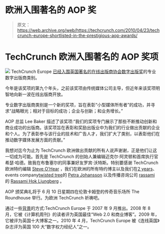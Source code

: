 # 欧洲入围著名的 AOP 奖

> 原文：<https://web.archive.org/web/https://techcrunch.com/2010/04/23/techcrunch-europe-shortlisted-in-the-prestigious-aop-awards/>

# TechCrunch 欧洲入围著名的 AOP 奖项

![](img/5df27ec5510656e9bd3b14cb3192ec2c.png) TechCrunch Europe [已经入围英国著名的](https://web.archive.org/web/20221207112239/http://www.ukaop.org.uk/news/press/aopawards2010callforentriespr.html)[在线出版商协会数字出版奖](https://web.archive.org/web/20221207112239/http://www.ukaop.org.uk/events/aopdigitalpublishingawards2010.obyx)的专业数字出版商类别。

今年是该奖项的第九个年头，之前该奖项由传统媒体公司主导，但近年来该奖项明智地向新一波在线出版商开放。

专业数字出版商类别是一个新的奖项，旨在表彰“小型媒体所有者”的成功，并寻求“战略眼光；相对于目标的成功；企业与创新；和业务增长。”

AOP 总监 Lee Baker 描述了该奖项:“我们的奖项专门展示了那些不断推动创新和商业成功的出版商。该奖项旨在表彰和奖励出版业中为我们的行业做出贡献的企业和个人。为了表彰参与该行业的技术和广告人才，我们扩大了类别，以表彰他们在推动数字媒体发展方面的贡献。”

我想对迄今为止为 TechCrunch 欧洲做出贡献的所有人说声谢谢，正是他们让这一切成为可能。首先是 TechCrunch 的创始人兼编辑迈克尔·阿灵顿和首席执行官希瑟·哈德。致我在布鲁塞尔的同事兼好友罗宾·沃特斯。特别要感谢 TechCrunch 欧洲特约编辑 [Steve O'Hear](https://web.archive.org/web/20221207112239/http://twitter.com/sohear) ，我们在欧洲的所有特约博主以及我们在[2 years](https://web.archive.org/web/20221207112239/http://www.2pears.com/)、events company[twisted tree](https://web.archive.org/web/20221207112239/http://twistedtree.co.uk/)的 [Petra Johansson](https://web.archive.org/web/20221207112239/http://twitter.com/PETRAJOHANSSON) 以及传播咨询公司 [rassami](https://web.archive.org/web/20221207112239/http://rassami.com/) 的 [Rassami Hok Ljungberg](https://web.archive.org/web/20221207112239/http://twitter.com/RASSAMI) 。

AOP 颁奖典礼将于 6 月 10 日星期四在伦敦卡姆登的传奇音乐场所 The Roundhouse 举行。为欧洲 TechCrunch 祈祷吧。

通过一些[背景](https://web.archive.org/web/20221207112239/http://eu.beta.techcrunch.com/about/)的方式:TechCrunch Europe 于 2007 年 9 月推出。2008 年 8 月，它被《计算机周刊》的读者评为英国最佳“Web 2.0 和商业博客”。2009 年，它被评为英国十大博客之一。2010 年 4 月，TechCrunch Europe 被《连线英国》杂志评为英国 100 大“数字权力经纪人”之一。